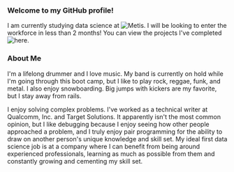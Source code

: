 ### Welcome to my GitHub profile!
I am currently studying data science at ![Metis](https://www.thisismetis.com/). I will be looking to enter the workforce in less than 2 months! You can view the projects I've completed ![here](https://github.com/nhorton04?tab=projects).

### About Me
I'm a lifelong drummer and I love music. My band is currently on hold while I'm going through this boot camp, but I like to play rock, reggae, funk, and metal. I also enjoy snowboarding. Big jumps with kickers are my favorite, but I stay away from rails. 

I enjoy solving complex problems. I've worked as a technical writer at Qualcomm, Inc. and Target Solutions. It apparently isn't the most common opinion, but I like debugging because I enjoy seeing how other people approached a problem, and I truly enjoy pair programming for the ability to draw on another person's unique knowledge and skill set. My ideal first data science job is at a company where I can benefit from being around experienced professionals, learning as much as possible from them and constantly growing and cementing my skill set.
